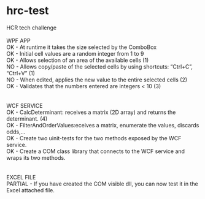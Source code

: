 # hrc-test
HCR tech challenge
<br />
<br />
WPF APP<br />
OK - At runtime it takes the size selected by the ComboBox<br />
OK - Initial cell values are a random integer from 1 to 9<br />
OK - Allows selection of an area of the available cells (1)<br />
NO - Allows copy/paste of the selected cells by using shortcuts: “Ctrl+C”, “Ctrl+V” (1)<br />
NO - When edited, applies the new value to the entire selected cells (2)<br />
OK - Validates that the numbers entered are integers < 10 (3)<br />
<br />
<br />
WCF SERVICE<br />
OK - CalcDeterminant: receives a matrix (2D array) and returns the determinant. (4)<br />
OK - FilterAndOrderValues:eceives a matrix, enumerate the values, discards odds,...<br />
OK - Create two uinit-tests for the two methods exposed by the WCF service.<br />
OK - Create a COM class library that connects to the WCF service and wraps its two methods.<br />
<br />
<br />
EXCEL FILE<br />
PARTIAL - If you have created the COM visible dll, you can now test it in the Excel attached file.<br />
